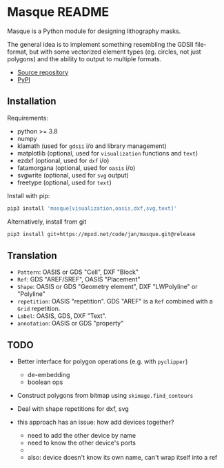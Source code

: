 # Masque README

Masque is a Python module for designing lithography masks.

The general idea is to implement something resembling the GDSII file-format, but
with some vectorized element types (eg. circles, not just polygons) and the ability
to output to multiple formats.

- [Source repository](https://mpxd.net/code/jan/masque)
- [PyPI](https://pypi.org/project/masque)


## Installation

Requirements:
* python >= 3.8
* numpy
* klamath (used for `gdsii` i/o and library management)
* matplotlib (optional, used for `visualization` functions and `text`)
* ezdxf (optional, used for `dxf` i/o)
* fatamorgana (optional, used for `oasis` i/o)
* svgwrite (optional, used for `svg` output)
* freetype (optional, used for `text`)


Install with pip:
```bash
pip3 install 'masque[visualization,oasis,dxf,svg,text]'
```

Alternatively, install from git
```bash
pip3 install git+https://mpxd.net/code/jan/masque.git@release
```

## Translation
- `Pattern`: OASIS or GDS "Cell", DXF "Block"
- `Ref`: GDS "AREF/SREF", OASIS "Placement"
- `Shape`: OASIS or GDS "Geometry element", DXF "LWPolyline" or "Polyline"
- `repetition`: OASIS "repetition". GDS "AREF" is a `Ref` combined with a `Grid` repetition.
- `Label`: OASIS, GDS, DXF "Text".
- `annotation`: OASIS or GDS "property"


## TODO

* Better interface for polygon operations (e.g. with `pyclipper`)
    - de-embedding
    - boolean ops
* Construct polygons from bitmap using `skimage.find_contours`
* Deal with shape repetitions for dxf, svg

* this approach has an issue: how add devices together?
   - need to add the other device by name
   - need to know the other device's ports
   - 
   - also: device doesn't know its own name, can't wrap itself into a ref
